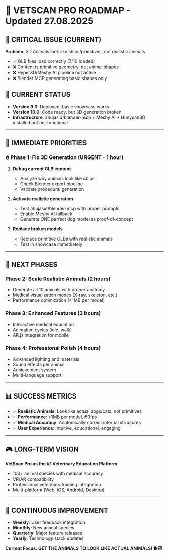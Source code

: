 # 🎯 VETSCAN PRO ROADMAP - Updated 27.08.2025

## 🚨 CRITICAL ISSUE (CURRENT)
**Problem**: 3D Animals look like ships/primitives, not realistic animals
- ✅ GLB files load correctly (7/10 loaded)  
- ❌ Content is primitive geometry, not animal shapes
- ❌ Hyper3D/Meshy AI pipeline not active
- ❌ Blender MCP generating basic shapes only

## 📍 CURRENT STATUS
- **Version 9.0**: Deployed, basic showcase works
- **Version 10.0**: Code ready, but 3D generation broken
- **Infrastructure**: ahujasid/blender-mcp + Meshy AI + Hunyuan3D installed but not functional

---

## 🎯 IMMEDIATE PRIORITIES

### 🔥 **Phase 1: Fix 3D Generation (URGENT - 1 hour)**
1. **Debug current GLB content**
   - Analyze why animals look like ships
   - Check Blender export pipeline
   - Validate procedural generation

2. **Activate realistic generation**
   - Test ahujasid/blender-mcp with proper prompts
   - Enable Meshy AI fallback
   - Generate ONE perfect dog model as proof-of-concept

3. **Replace broken models**
   - Replace primitive GLBs with realistic animals
   - Test in showcase immediately

---

## 🚀 NEXT PHASES

### **Phase 2: Scale Realistic Animals (2 hours)**
- Generate all 10 animals with proper anatomy
- Medical visualization modes (X-ray, skeleton, etc.)
- Performance optimization (<1MB per model)

### **Phase 3: Enhanced Features (3 hours)**  
- Interactive medical education
- Animation cycles (idle, walk)
- AR.js integration for mobile

### **Phase 4: Professional Polish (4 hours)**
- Advanced lighting and materials
- Sound effects per animal
- Achievement system
- Multi-language support

---

## 📊 SUCCESS METRICS
- ✅ **Realistic Animals**: Look like actual dogs/cats, not primitives
- ✅ **Performance**: <1MB per model, 60fps
- ✅ **Medical Accuracy**: Anatomically correct internal structures  
- ✅ **User Experience**: Intuitive, educational, engaging

---

## 🎮 LONG-TERM VISION
**VetScan Pro as the #1 Veterinary Education Platform**
- 100+ animal species with medical accuracy
- VR/AR compatibility 
- Professional veterinary training integration
- Multi-platform (Web, iOS, Android, Desktop)

---

## 🔄 CONTINUOUS IMPROVEMENT
- **Weekly**: User feedback integration
- **Monthly**: New animal species
- **Quarterly**: Major feature releases
- **Yearly**: Technology stack updates

**Current Focus: GET THE ANIMALS TO LOOK LIKE ACTUAL ANIMALS! 🐕🐱**